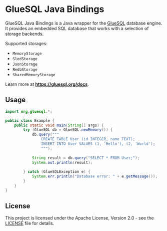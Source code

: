 # GlueSQL Java Bindings

GlueSQL Java Bindings is a Java wrapper for the [GlueSQL](https://github.com/gluesql/gluesql) database engine. It provides an embedded SQL database that works with a selection of storage backends.

Supported storages:

- `MemoryStorage`
- `SledStorage` 
- `JsonStorage`
- `RedbStorage`
- `SharedMemoryStorage`

Learn more at **<https://gluesql.org/docs>**.

## Usage

```java
import org.gluesql.*;

public class Example {
    public static void main(String[] args) {
        try (GlueSQL db = GlueSQL.newMemory()) {
            db.query("""
                CREATE TABLE User (id INTEGER, name TEXT);
                INSERT INTO User VALUES (1, 'Hello'), (2, 'World');
                """);
            
            String result = db.query("SELECT * FROM User;");
            System.out.println(result);
            
        } catch (GlueSQLException e) {
            System.err.println("Database error: " + e.getMessage());
        }
    }
}
```

## License

This project is licensed under the Apache License, Version 2.0 - see the [LICENSE](https://raw.githubusercontent.com/gluesql/gluesql/main/LICENSE) file for details.

